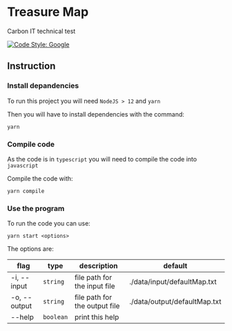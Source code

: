 # Treasure Map

Carbon IT technical test

[![Code Style: Google](https://img.shields.io/badge/code%20style-google-blueviolet.svg)](https://github.com/google/gts)

## Instruction

### Install depandencies

To run this project you will need `NodeJS > 12` and `yarn`

Then you will have to install dependencies with the command:

```shell
yarn
```

### Compile code

As the code is in `typescript` you will need to compile the code into `javascript`

Compile the code with:

```shell
yarn compile
```

### Use the program

To run the code you can use:

```shell
yarn start <options>
```

The options are:

| flag         | type      | description                   | default                      |
| ------------ | --------- | ----------------------------- | ---------------------------- |
| -i, --input  | `string`  | file path for the input file  | ./data/input/defaultMap.txt  |
| -o, --output | `string`  | file path for the output file | ./data/output/defaultMap.txt |
| --help       | `boolean` | print this help               |                              |
